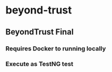 # beyond-trust
## BeyondTrust Final
### Requires Docker to running locally
### Execute as TestNG test

